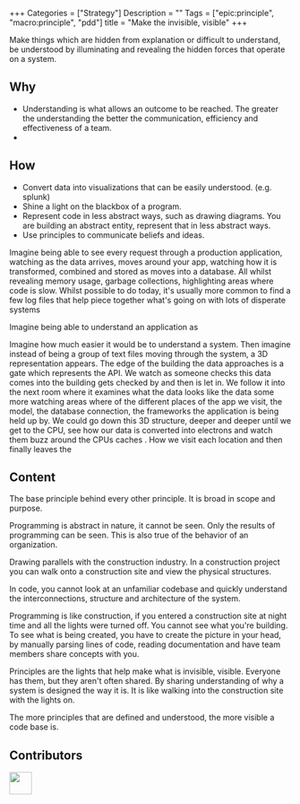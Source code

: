
+++
Categories = ["Strategy"]
Description = ""
Tags = ["epic:principle", "macro:principle", "pdd"]
title = "Make the invisible, visible"
+++


Make things which are hidden from explanation or difficult to understand, be understood by illuminating and revealing the hidden forces that operate on a system.



## Why

* Understanding is what allows an outcome to be reached. The greater the understanding the better the communication, efficiency and effectiveness of a team.
*


## How

* Convert data into visualizations that can be easily understood. (e.g. splunk)
* Shine a light on the blackbox of a program.
* Represent code in less abstract ways, such as drawing diagrams. You are building an abstract entity, represent that in less abstract ways.
* Use principles to communicate beliefs and ideas.


Imagine being able to see every request through a production application, watching as the data arrives, moves around your app, watching how it is transformed, combined and stored as moves into a database. All whilst revealing memory usage, garbage collections, highlighting areas where code is slow. Whilst possible to do today, it's usually more common to find a few log files that help piece together what's going on with lots of disperate systems

Imagine being able to understand an application as



Imagine how much easier it would be to understand a system. Then imagine instead of being a group of text files moving through the system, a 3D representation appears. The edge of the building the data approaches is a gate which represents the API. We watch as someone checks this data comes into the building gets checked by and then is let in. We follow it into the next room where it examines what the data looks like the data some more watching areas where  of the different places of the app we visit, the model, the database connection, the frameworks the application is being held up by. We could go down this 3D structure, deeper and deeper until we get to the CPU, see how our data is converted into electrons and watch them buzz around the CPUs caches . How we visit each location   and then finally leaves the


## Content

The base principle behind every other principle. It is broad in scope and purpose.

Programming is abstract in nature, it cannot be seen. Only the results of programming can be seen. This is also true of the behavior of an organization.

Drawing parallels with the construction industry. In a construction project you can walk onto a construction site and view the physical structures.

In code, you cannot look at an unfamiliar codebase and quickly understand the interconnections, structure and architecture of the system.

Programming is like construction, if you entered a construction site at night time and all the lights were turned off. You cannot see what you're building. To see what is being created, you have to create the picture in your head, by manually parsing lines of code, reading documentation and  have team members share concepts with you.

Principles are the lights that help make what is invisible, visible. Everyone has them, but they aren't often shared. By sharing understanding of why a system is designed the way it is. It is like walking into the construction site with the lights on.

The more principles that are defined and understood, the more visible a code base is.




## Contributors

<a class="contributor" alt="Adam Craven" href="https://github.com/adamcraven">
  <img src="https://github.com/adamcraven.png?size=80" width="40">
</a>
